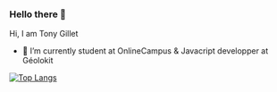 ### Hello there 👋


Hi, I am Tony Gillet

- 🔭 I’m currently student at OnlineCampus & Javacript developper at Géolokit


[![Top Langs](https://github-readme-stats.vercel.app/api/top-langs/?username=Hifi58&layout=compact)](https://github.com/Hifi58/github-readme-stats)
